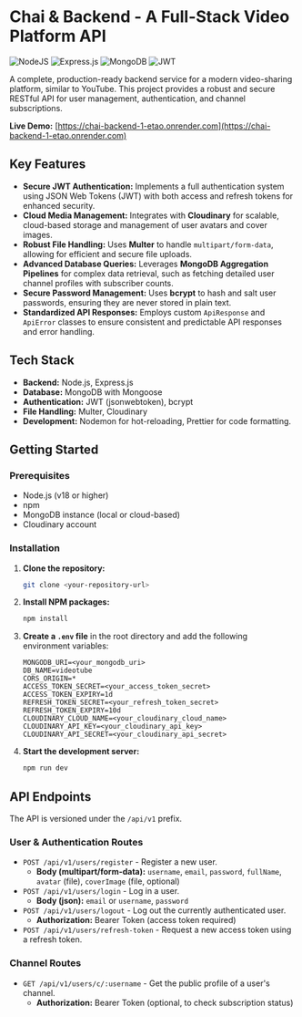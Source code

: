 # Chai & Backend - A Full-Stack Video Platform API

![NodeJS](https://img.shields.io/badge/Node.js-18.x-green.svg) ![Express.js](https://img.shields.io/badge/Express.js-5.x-blue.svg) ![MongoDB](https://img.shields.io/badge/MongoDB-6.x-green.svg) ![JWT](https://img.shields.io/badge/Auth-JWT-orange.svg)

A complete, production-ready backend service for a modern video-sharing platform, similar to YouTube. This project provides a robust and secure RESTful API for user management, authentication, and channel subscriptions.

**Live Demo:** [https://chai-backend-1-etao.onrender.com](https://chai-backend-1-etao.onrender.com)

## Key Features

* **Secure JWT Authentication:** Implements a full authentication system using JSON Web Tokens (JWT) with both access and refresh tokens for enhanced security.
* **Cloud Media Management:** Integrates with **Cloudinary** for scalable, cloud-based storage and management of user avatars and cover images.
* **Robust File Handling:** Uses **Multer** to handle `multipart/form-data`, allowing for efficient and secure file uploads.
* **Advanced Database Queries:** Leverages **MongoDB Aggregation Pipelines** for complex data retrieval, such as fetching detailed user channel profiles with subscriber counts.
* **Secure Password Management:** Uses **bcrypt** to hash and salt user passwords, ensuring they are never stored in plain text.
* **Standardized API Responses:** Employs custom `ApiResponse` and `ApiError` classes to ensure consistent and predictable API responses and error handling.

## Tech Stack

* **Backend:** Node.js, Express.js
* **Database:** MongoDB with Mongoose
* **Authentication:** JWT (jsonwebtoken), bcrypt
* **File Handling:** Multer, Cloudinary
* **Development:** Nodemon for hot-reloading, Prettier for code formatting.

## Getting Started

### Prerequisites

* Node.js (v18 or higher)
* npm
* MongoDB instance (local or cloud-based)
* Cloudinary account

### Installation

1.  **Clone the repository:**
    ```bash
    git clone <your-repository-url>
    ```
2.  **Install NPM packages:**
    ```bash
    npm install
    ```
3.  **Create a `.env` file** in the root directory and add the following environment variables:
    ```env
    MONGODB_URI=<your_mongodb_uri>
    DB_NAME=videotube
    CORS_ORIGIN=*
    ACCESS_TOKEN_SECRET=<your_access_token_secret>
    ACCESS_TOKEN_EXPIRY=1d
    REFRESH_TOKEN_SECRET=<your_refresh_token_secret>
    REFRESH_TOKEN_EXPIRY=10d
    CLOUDINARY_CLOUD_NAME=<your_cloudinary_cloud_name>
    CLOUDINARY_API_KEY=<your_cloudinary_api_key>
    CLOUDINARY_API_SECRET=<your_cloudinary_api_secret>
    ```
4.  **Start the development server:**
    ```bash
    npm run dev
    ```

## API Endpoints

The API is versioned under the `/api/v1` prefix.

### User & Authentication Routes

* `POST /api/v1/users/register` - Register a new user.
    * **Body (multipart/form-data):** `username`, `email`, `password`, `fullName`, `avatar` (file), `coverImage` (file, optional)
* `POST /api/v1/users/login` - Log in a user.
    * **Body (json):** `email` or `username`, `password`
* `POST /api/v1/users/logout` - Log out the currently authenticated user.
    * **Authorization:** Bearer Token (access token required)
* `POST /api/v1/users/refresh-token` - Request a new access token using a refresh token.

### Channel Routes

* `GET /api/v1/users/c/:username` - Get the public profile of a user's channel.
    * **Authorization:** Bearer Token (optional, to check subscription status)
